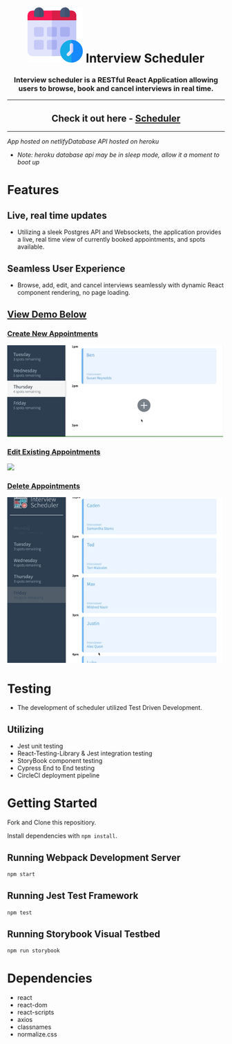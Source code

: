 
<div align="center">

# ![image](./public/favicon.ico) Interview Scheduler

### Interview scheduler is a RESTful React Application allowing users to browse, book and cancel interviews in real time.

----

## Check it out here -  [Scheduler](https://hopeful-haibt-cad504.netlify.app/)
 </div>

--------
*App hosted on netlifyDatabase API hosted on heroku*
* *Note: heroku database api may be in sleep mode, allow it a moment to boot up* 


# Features 
## Live, real time updates
* Utilizing a sleek Postgres API and Websockets, the application provides a live, real time view of currently booked appointments, and spots available. 

## Seamless User Experience
* Browse, add, edit, and cancel interviews seamlessly with dynamic React component rendering, no page loading.


## <ins> View Demo Below </ins>

### <ins> Create New Appointments </ins>
<img src='./public/gifs/create.gif' width="500">

### <ins> Edit Existing Appointments </ins>
<img src='./public/gifs/edit.gif' width="500">

### <ins> Delete Appointments</ins>
<img src='./public/gifs/delete.gif' width="500">

# Testing
* The development of scheduler utilized Test Driven Development. 

## Utilizing
* Jest unit testing
* React-Testing-Library & Jest integration testing
* StoryBook component testing
* Cypress End to End testing
* CircleCI deployment pipeline


# Getting Started

Fork and Clone this repositiory.

Install dependencies with `npm install`.

## Running Webpack Development Server

```sh
npm start
```

## Running Jest Test Framework

```sh
npm test
```

## Running Storybook Visual Testbed

```sh
npm run storybook
```
# Dependencies
- react
- react-dom
- react-scripts
- axios 
- classnames
- normalize.css